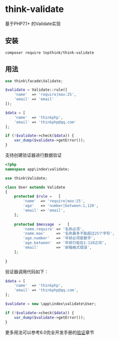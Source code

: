 # think-validate

基于PHP7.1+ 的Validate实现

## 安装

~~~
composer require topthink/think-validate
~~~

## 用法

~~~php
use think\facade\Validate;

$validate = Validate::rule([
    'name'  => 'require|max:25',
    'email' => 'email'
]);

$data = [
    'name'  => 'thinkphp',
    'email' => 'thinkphp@qq.com'
];

if (!$validate->check($data)) {
    var_dump($validate->getError());
}
~~~

支持创建验证器进行数据验证

~~~php
<?php
namespace app\index\validate;

use think\Validate;

class User extends Validate
{
    protected $rule =   [
        'name'  => 'require|max:25',
        'age'   => 'number|between:1,120',
        'email' => 'email',    
    ];
    
    protected $message  =   [
        'name.require' => '名称必须',
        'name.max'     => '名称最多不能超过25个字符',
        'age.number'   => '年龄必须是数字',
        'age.between'  => '年龄只能在1-120之间',
        'email'        => '邮箱格式错误',    
    ];
    
}
~~~

验证器调用代码如下：

~~~php
$data = [
    'name'  => 'thinkphp',
    'email' => 'thinkphp@qq.com',
];

$validate = new \app\index\validate\User;

if (!$validate->check($data)) {
    var_dump($validate->getError());
}
~~~

更多用法可以参考6.0完全开发手册的[验证](https://www.kancloud.cn/manual/thinkphp6_0/1037623)章节